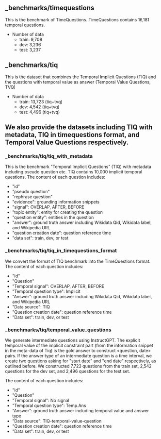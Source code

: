 ## _benchmarks/timequestions
This is the benchmark of TimeQuestions.
TimeQuestions contains 16,181 temporal questions.
- Number of data
  - train: 9,708
  - dev: 3,236
  - test: 3,237
  
## _benchmarks/tiq
This is the dataset that combines the Temporal Implicit Questions (TIQ) and the questions with temporal value as answer (Temporal Value Questions, TVQ)
- Number of data
  - train: 13,723 (tiq+tvq)
  - dev: 4,542 (tiq+tvq)
  - test: 4,496 (tiq+tvq)

## We also provide the datasets including TIQ with metadata, TIQ in timequestions format, and Temporal Value Questions respectively.

### _benchmarks/tiq/tiq_with_metadata
This is the benchmark "Temporal Implicit Questions" (TIQ) with metadata including pseudo question etc.
TIQ contains 10,000 implicit temporal questions. The content of each question includes:
- "id"
- "pseudo question"
- "rephrase question"
- "evidence": grounding information snippets
- "signal": OVERLAP, AFTER, BEFORE
- "topic entity": entity for creating the question
- "question entity": entities in the question
- "answer": ground truth answer including Wikidata Qid, Wikidata label, and Wikipedia URL
- "question creation date": question reference time
- "data set": train, dev, or test

### _benchmarks/tiq/tiq_in_timequestions_format
We convert the format of TIQ benchmark into the TimeQuestions format. The content of each question includes:
- "Id"
- "Question"
- "Temporal signal": OVERLAP, AFTER, BEFORE
- "Temporal question type": Implicit
- "Answer": ground truth answer including Wikidata Qid, Wikidata label, and Wikipedia URL
- "Data source": TIQ
- "Question creation date": question reference time
- "Data set": train, dev, or test

### _benchmarks/tiq/temporal_value_questions
We generate intermediate questions using InstructGPT. The explicit temporal value of the implicit constraint
part (from the information snippet in the meta-data of Tiq) is the gold answer to construct <question, date> pairs. If the answer type
of an intermediate question is a time interval, we create two questions asking for "start date" and "end date" respectively, as outlined
before. We constructed 7,723 questions from the train set, 2,542 questions for the dev set, and 2,496 questions for the test set. 

The content of each question includes:
- "Id"
- "Question"
- "Temporal signal": No signal
- "Temporal question type": Temp.Ans
- "Answer": ground truth answer including temporal value and answer type
- "Data source": TIQ-temporal-value-question
- "Question creation date": question reference time
- "Data set": train, dev, or test





